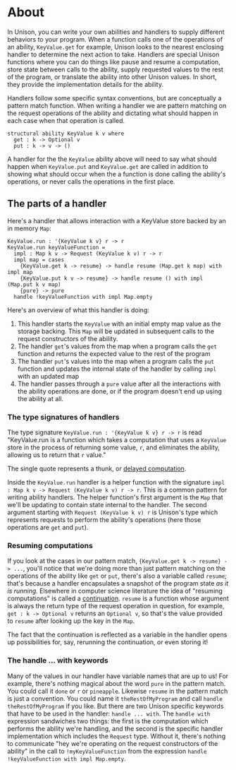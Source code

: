 # About

In Unison, you can write your own abilities and handlers to supply different behaviors to your program. When a function calls one of the operations of an ability, `KeyValue.get` for example, Unison looks to the nearest enclosing handler to determine the next action to take. Handlers are special Unison functions where you can do things like pause and resume a computation, store state between calls to the ability, supply requested values to the rest of the program, or translate the ability into other Unison values. In short, they provide the implementation details for the ability.

Handlers follow some specific syntax conventions, but are conceptually a pattern match function. When writing a handler we are pattern matching on the request operations of the ability and dictating what should happen in each case when that operation is called.

```
structural ability KeyValue k v where
  get : k -> Optional v
  put : k -> v -> ()
```

A handler for the the `KeyValue` ability above will need to say what should happen when `KeyValue.put` and `KeyValue.get` are called in addition to showing what should occur when the a function is done calling the ability's operations, or never calls the operations in the first place.

## The parts of a handler

Here's a handler that allows interaction with a KeyValue store backed by an in memory `Map`:

```
KeyValue.run : '{KeyValue k v} r -> r
KeyValue.run keyValueFunction =
  impl : Map k v -> Request (KeyValue k v) r -> r
  impl map = cases
    {KeyValue.get k -> resume} -> handle resume (Map.get k map) with impl map
    {KeyValue.put k v -> resume} -> handle resume () with impl (Map.put k v map)
    {pure} -> pure
  handle !keyValueFunction with impl Map.empty
```

Here's an overview of what this handler is doing:

1. This handler starts the `KeyValue` with an initial empty map value as the storage backing. This `Map` will be updated in subsequent calls to the request constructors of the ability.
2. The handler `get`'s values from the map when a program calls the `get` function and returns the expected value to the rest of the program
3. The handler `put`'s values into the map when a program calls the `put` function and updates the internal state of the handler by calling `impl` with an updated map
3. The handler passes through a `pure` value after all the interactions with the ability operations are done, or if the program doesn't end up using the ability at all.

### The type signatures of handlers

The type signature `KeyValue.run : '{KeyValue k v} r -> r` is read "KeyValue.run is a function which takes a computation that uses a `KeyValue` store in the process of returning some value, `r`, and eliminates the ability, allowing us to return that `r` value."

The single quote represents a thunk, or [delayed computation][delayed-computations].

Inside the `KeyValue.run` handler is a helper function with the signature `impl : Map k v -> Request (KeyValue k v) r -> r`. This is a common pattern for writing ability handlers. The helper function's first argument is the `Map` that we'll be updating to contain state internal to the handler. The second argument starting with `Request (KeyValue k v) r` is Unison's type which represents requests to perform the ability's operations (here those operations are `get` and `put`).

### Resuming computations

If you look at the cases in our pattern match, `{KeyValue.get k -> resume} -> ...`, you'll notice that we're doing more than just pattern matching on the operations of the ability like `get` or `put`, there's also a variable called `resume`; that's because a handler encapsulates a snapshot of the program state _as it is running._ Elsewhere in computer science literature the idea of "resuming computations" is called a [continuation][continuation-reference]. `resume` is a function whose argument is always the return type of the request operation in question, for example, `get : k -> Optional v` returns an `Optional v`, so that's the value provided to `resume` after looking up the key in the `Map`.

The fact that the continuation is reflected as a variable in the handler opens up possibilities for, say, rerunning the continuation, or even storing it!

### The handle ... with keywords

Many of the values in our handler have variable names that are up to us! For example, there's nothing magical about the word `pure` in the pattern match. You could call it `done` or `r` or `pineapple`. Likewise `resume` in the pattern match is just a convention. You could name it `theRestOfMyProgram` and call `handle theRestOfMyProgram` if you like. But there are two Unison specific keywords that have to be used in the handler: `handle ... with`. The `handle with` expression sandwiches two things: the first is the computation which performs the ability we're handling, and the second is the specific handler implementation which includes the `Request` type. Without it, there's nothing to communicate "hey we're operating on the request constructors of the ability" in the call to `!myKeyValueFunction` from the expression `handle !keyValueFunction with impl Map.empty`.

[continuation-reference]: https://en.wikipedia.org/wiki/Continuation
[delayed-computations]: https://www.unison-lang.org/learn/fundamentals/values-and-functions/delayed-computations/
